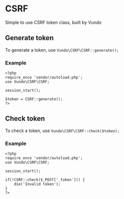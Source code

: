 # CSRF
Simple to use CSRF token class, built by Vundo

## Generate token

To generate a token, use ```Vundo\CSRF\CSRF::generate();```
### Example
```
<?php
require_once 'vendor/autoload.php';
use Vundo\CSRF\CSRF;

session_start();

$token = CSRF::generate();
?>
```

## Check token

To check a token, use ```Vundo\CSRF\CSRF::check($token);```
### Example
```
<?php
require_once 'vendor/autoload.php';
use Vundo\CSRF\CSRF;

session_start();

if(!CSRF::check($_POST['_token'])) {
	die('Invalid token');
}
?>
```